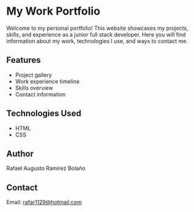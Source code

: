 # My Work Portfolio

Welcome to my personal portfolio! This website showcases my projects, skills, and experience as a junior full stack developer. Here you will find information about my work, technologies I use, and ways to contact me.

## Features
- Project gallery
- Work experience timeline
- Skills overview
- Contact information

## Technologies Used
- HTML
- CSS



## Author
Rafael Augusto Ramírez Bolaño

## Contact
Email: [rafar1129@hotmail.com](mailto:rafar1129@hotmail.com)